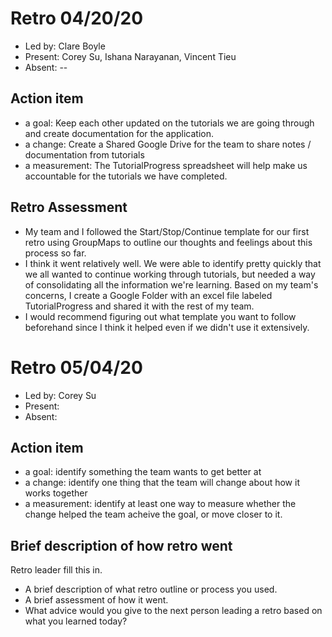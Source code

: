 # Retro 04/20/20

- Led by: Clare Boyle
- Present: Corey Su, Ishana Narayanan, Vincent Tieu
- Absent: --

## Action item

- a goal: Keep each other updated on the tutorials we are going through and create documentation for the application.
- a change: Create a Shared Google Drive for the team to share notes / documentation from tutorials
- a measurement: The TutorialProgress spreadsheet will help make us accountable for the tutorials we have completed.

## Retro Assessment

- My team and I followed the Start/Stop/Continue template for our first retro using GroupMaps to outline our thoughts and feelings about this process so far.
- I think it went relatively well. We were able to identify pretty quickly that we all wanted to continue working through tutorials, but needed a way of consolidating all the information we're learning. Based on my team's concerns, I create a Google Folder with an excel file labeled TutorialProgress and shared it with the rest of my team.
- I would recommend figuring out what template you want to follow beforehand since I think it helped even if we didn't use it extensively.

# Retro 05/04/20

- Led by: Corey Su
- Present:
- Absent:

## Action item

- a goal: identify something the team wants to get better at
- a change: identify one thing that the team will change about how it works together
- a measurement: identify at least one way to measure whether the change helped the team acheive the goal, or move closer to it.

## Brief description of how retro went

Retro leader fill this in.

- A brief description of what retro outline or process you used.
- A brief assessment of how it went.
- What advice would you give to the next person leading a retro
  based on what you learned today?
